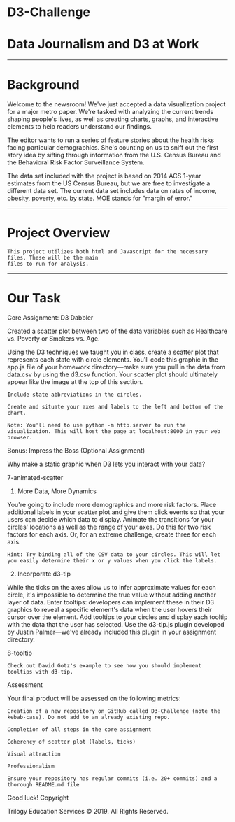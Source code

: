 # D3-Challenge

# Data Journalism and D3 at Work 

------------------
# Background

Welcome to the newsroom! We've just accepted a data visualization project for a major metro paper. We're tasked with analyzing the current trends shaping people's lives, as well as creating charts, graphs, and interactive elements to help readers understand our findings.

The editor wants to run a series of feature stories about the health risks facing particular demographics. She's counting on us to sniff out the first story idea by sifting through information from the U.S. Census Bureau and the Behavioral Risk Factor Surveillance System.

The data set included with the project is based on 2014 ACS 1-year estimates from the US Census Bureau, but we are free to investigate a different data set. The current data set includes data on rates of income, obesity, poverty, etc. by state. MOE stands for "margin of error."

----------------------
# Project Overview 

    This project utilizes both html and Javascript for the necessary files. These will be the main 
    files to run for analysis.

 
----------------------
# Our Task
Core Assignment: D3 Dabbler

Created a scatter plot between two of the data variables such as Healthcare vs. Poverty or Smokers vs. Age.

Using the D3 techniques we taught you in class, create a scatter plot that represents each state with circle elements. You'll code this graphic in the app.js file of your homework directory—make sure you pull in the data from data.csv by using the d3.csv function. Your scatter plot should ultimately appear like the image at the top of this section.

    Include state abbreviations in the circles.

    Create and situate your axes and labels to the left and bottom of the chart.

    Note: You'll need to use python -m http.server to run the visualization. This will host the page at localhost:8000 in your web browser.

Bonus: Impress the Boss (Optional Assignment)

Why make a static graphic when D3 lets you interact with your data?

7-animated-scatter
1. More Data, More Dynamics

You're going to include more demographics and more risk factors. Place additional labels in your scatter plot and give them click events so that your users can decide which data to display. Animate the transitions for your circles' locations as well as the range of your axes. Do this for two risk factors for each axis. Or, for an extreme challenge, create three for each axis.

    Hint: Try binding all of the CSV data to your circles. This will let you easily determine their x or y values when you click the labels.

2. Incorporate d3-tip

While the ticks on the axes allow us to infer approximate values for each circle, it's impossible to determine the true value without adding another layer of data. Enter tooltips: developers can implement these in their D3 graphics to reveal a specific element's data when the user hovers their cursor over the element. Add tooltips to your circles and display each tooltip with the data that the user has selected. Use the d3-tip.js plugin developed by Justin Palmer—we've already included this plugin in your assignment directory.

8-tooltip

    Check out David Gotz's example to see how you should implement tooltips with d3-tip.

Assessment

Your final product will be assessed on the following metrics:

    Creation of a new repository on GitHub called D3-Challenge (note the kebab-case). Do not add to an already existing repo.

    Completion of all steps in the core assignment

    Coherency of scatter plot (labels, ticks)

    Visual attraction

    Professionalism

    Ensure your repository has regular commits (i.e. 20+ commits) and a thorough README.md file

Good luck!
Copyright

Trilogy Education Services © 2019. All Rights Reserved.

